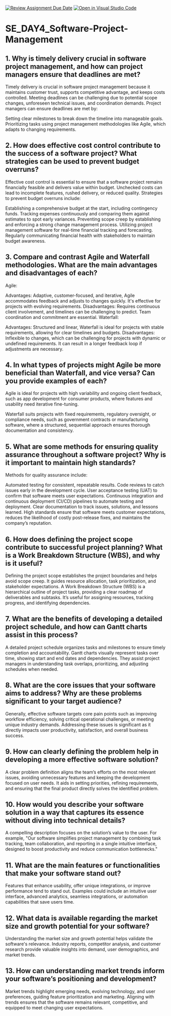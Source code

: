 [![Review Assignment Due Date](https://classroom.github.com/assets/deadline-readme-button-22041afd0340ce965d47ae6ef1cefeee28c7c493a6346c4f15d667ab976d596c.svg)](https://classroom.github.com/a/9pw6JKcu)
[![Open in Visual Studio Code](https://classroom.github.com/assets/open-in-vscode-2e0aaae1b6195c2367325f4f02e2d04e9abb55f0b24a779b69b11b9e10269abc.svg)](https://classroom.github.com/online_ide?assignment_repo_id=17105670&assignment_repo_type=AssignmentRepo)
# SE_DAY4_Software-Project-Management
## 1. Why is timely delivery crucial in software project management, and how can project managers ensure that deadlines are met?
Timely delivery is crucial in software project management because it maintains customer trust, supports competitive advantage, and keeps costs controlled. Meeting deadlines can be challenging due to potential scope changes, unforeseen technical issues, and coordination demands. Project managers can ensure deadlines are met by:

Setting clear milestones to break down the timeline into manageable goals.
Prioritizing tasks using project management methodologies like Agile, which adapts to changing requirements.

## 2. How does effective cost control contribute to the success of a software project? What strategies can be used to prevent budget overruns?
Effective cost control is essential to ensure that a software project remains financially feasible and delivers value within budget. Unchecked costs can lead to incomplete features, rushed delivery, or reduced quality. Strategies to prevent budget overruns include:

Establishing a comprehensive budget at the start, including contingency funds.
Tracking expenses continuously and comparing them against estimates to spot early variances.
Preventing scope creep by establishing and enforcing a strong change management process.
Utilizing project management software for real-time financial tracking and forecasting.
Regularly communicating financial health with stakeholders to maintain budget awareness.

## 3. Compare and contrast Agile and Waterfall methodologies. What are the main advantages and disadvantages of each?
Agile:

Advantages: Adaptive, customer-focused, and iterative, Agile accommodates feedback and adjusts to changes quickly. It's effective for projects with evolving requirements.
Disadvantages: Requires continuous client involvement, and timelines can be challenging to predict. Team coordination and commitment are essential.
Waterfall:

Advantages: Structured and linear, Waterfall is ideal for projects with stable requirements, allowing for clear timelines and budgets.
Disadvantages: Inflexible to changes, which can be challenging for projects with dynamic or undefined requirements. It can result in a longer feedback loop if adjustments are necessary.


## 4. In what types of projects might Agile be more beneficial than Waterfall, and vice versa? Can you provide examples of each?
Agile is ideal for projects with high variability and ongoing client feedback, such as app development for consumer products, where features and usability need iterative fine-tuning.

Waterfall suits projects with fixed requirements, regulatory oversight, or compliance needs, such as government contracts or manufacturing software, where a structured, sequential approach ensures thorough documentation and consistency.
## 5. What are some methods for ensuring quality assurance throughout a software project? Why is it important to maintain high standards?
Methods for quality assurance include:

Automated testing for consistent, repeatable results.
Code reviews to catch issues early in the development cycle.
User acceptance testing (UAT) to confirm that software meets user expectations.
Continuous integration and continuous deployment (CI/CD) pipelines to automate testing and deployment.
Clear documentation to track issues, solutions, and lessons learned.
High standards ensure that software meets customer expectations, reduces the likelihood of costly post-release fixes, and maintains the company’s reputation.
## 6. How does defining the project scope contribute to successful project planning? What is a Work Breakdown Structure (WBS), and why is it useful?
Defining the project scope establishes the project boundaries and helps avoid scope creep. It guides resource allocation, task prioritization, and stakeholder expectations. A Work Breakdown Structure (WBS) is a hierarchical outline of project tasks, providing a clear roadmap of deliverables and subtasks. It’s useful for assigning resources, tracking progress, and identifying dependencies.

## 7. What are the benefits of developing a detailed project schedule, and how can Gantt charts assist in this process?
A detailed project schedule organizes tasks and milestones to ensure timely completion and accountability. Gantt charts visually represent tasks over time, showing start and end dates and dependencies. They assist project managers in understanding task overlaps, prioritizing, and adjusting schedules when needed.


## 8. What are the core issues that your software aims to address? Why are these problems significant to your target audience?
 Generally, effective software targets core pain points such as improving workflow efficiency, solving critical operational challenges, or meeting unique industry demands. Addressing these issues is significant as it directly impacts user productivity, satisfaction, and overall business success.

## 9. How can clearly defining the problem help in developing a more effective software solution?
A clear problem definition aligns the team’s efforts on the most relevant issues, avoiding unnecessary features and keeping the development focused on user needs. It aids in setting priorities, refining requirements, and ensuring that the final product directly solves the identified problem.

## 10. How would you describe your software solution in a way that captures its essence without diving into technical details?
A compelling description focuses on the solution’s value to the user. For example, "Our software simplifies project management by combining task tracking, team collaboration, and reporting in a single intuitive interface, designed to boost productivity and reduce communication bottlenecks."


## 11. What are the main features or functionalities that make your software stand out?
Features that enhance usability, offer unique integrations, or improve performance tend to stand out. Examples could include an intuitive user interface, advanced analytics, seamless integrations, or automation capabilities that save users time.

## 12. What data is available regarding the market size and growth potential for your software?
Understanding the market size and growth potential helps validate the software's relevance. Industry reports, competitor analysis, and customer research provide valuable insights into demand, user demographics, and market trends.
## 13. How can understanding market trends inform your software’s positioning and development?
Market trends highlight emerging needs, evolving technology, and user preferences, guiding feature prioritization and marketing. Aligning with trends ensures that the software remains relevant, competitive, and equipped to meet changing user expectations.

